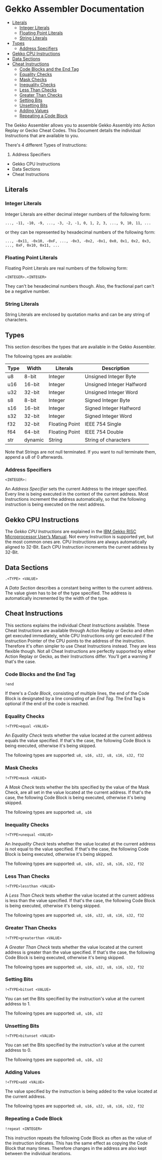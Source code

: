 # Gekko Assembler Documentation

<!-- TOC depth:6 withLinks:1 updateOnSave:1 orderedList:0 -->

- [Literals](#literals)
	- [Integer Literals](#integer-literals)
	- [Floating Point Literals](#floating-point-literals)
	- [String Literals](#string-literals)
- [Types](#types)
	- [Address Specifiers](#address-specifiers)
- [Gekko CPU Instructions](#gekko-cpu-instructions)
- [Data Sections](#data-sections)
- [Cheat Instructions](#cheat-instructions)
	- [Code Blocks and the End Tag](#code-blocks-and-the-end-tag)
	- [Equality Checks](#equality-checks)
	- [Mask Checks](#mask-checks)
	- [Inequality Checks](#inequality-checks)
	- [Less Than Checks](#less-than-checks)
	- [Greater Than Checks](#greater-than-checks)
	- [Setting Bits](#setting-bits)
	- [Unsetting Bits](#unsetting-bits)
	- [Adding Values](#adding-values)
	- [Repeating a Code Block](#repeating-a-code-block)

<!-- /TOC -->

The Gekko Assembler allows you to assemble Gekko Assembly into Action Replay or Gecko Cheat Codes.
This Document details the individual Instructions that are available to you.

There's 4 different Types of Instructions:
 1. Address Specifiers
 *  Gekko CPU Instructions
 *  Data Sections
 *  Cheat Instructions

## Literals

### Integer Literals

Integer Literals are either decimal integer numbers of the following form:
```
..., -11, -10, -9, ..., -3, -2, -1, 0, 1, 2, 3, ..., 9, 10, 11, ...
```
or they can be represented by hexadecimal numbers of the following form:
```
..., -0x11, -0x10, -0xF, ..., -0x3, -0x2, -0x1, 0x0, 0x1, 0x2, 0x3, ..., 0xF, 0x10, 0x11, ...
```

### Floating Point Literals

Floating Point Literals are real numbers of the following form:
```
<INTEGER>.<INTEGER>
```
They can't be hexadecimal numbers though.
Also, the fractional part can't be a negative number.

### String Literals

String Literals are enclosed by quotation marks and can be any string of characters.

## Types

This section describes the types that are available in the Gekko Assembler.

The following types are available:

Type | Width | Literals | Description
---- | ------ | ----- |-----
u8 | 8-bit | Integer | Unsigned Integer Byte
u16 | 16-bit | Integer | Unsigned Integer Halfword
u32 | 32-bit | Integer | Unsigned Integer Word
s8 | 8-bit | Integer | Signed Integer Byte
s16 | 16-bit | Integer | Signed Integer Halfword
s32 | 32-bit | Integer | Signed Integer Word
f32 | 32-bit | Floating Point | IEEE 754 Single
f64 | 64-bit | Floating Point | IEEE 754 Double
str | dynamic | String | String of characters

Note that Strings are not null terminated. If you want to null terminate them, append a u8 of 0 afterwards.

### Address Specifiers

```
<INTEGER>:
```

An *Address Specifier* sets the current Address to the integer specified.
Every line is being executed in the context of the current address.
Most Instructions increment the address automatically, so that the following instruction is being executed on the next address.

## Gekko CPU Instructions

The *Gekko CPU Instructions* are explained in the [IBM Gekko RISC Microprocessor User’s Manual](http://datasheets.chipdb.org/IBM/PowerPC/Gekko/gekko_user_manual.pdf).
Not every Instruction is supported yet, but the most common ones are.
CPU Instructions are always automatically aligned to 32-Bit.
Each CPU Instruction increments the current address by 32-Bit.

## Data Sections

```
.<TYPE> <VALUE>
```

A *Data Section* describes a constant being written to the current address.
The value given has to be of the type specified.
The address is automatically incremented by the width of the type.

## Cheat Instructions

This sections explains the individual *Cheat Instructions* available.
These Cheat Instructions are available through Action Replay or Gecko and often get executed immediately, while CPU Instructions only get executed if the Instruction Pointer of the CPU points to the address of the instruction.
Therefore it's often simpler to use Cheat Instructions instead.
They are less flexible though. Not all Cheat Instructions are perfectly supported by either Action Replay or Gecko, as their Instructions differ.
You'll get a warning if that's the case.

### Code Blocks and the End Tag

```
!end
```

If there's a *Code Block*, consisting of multiple lines, the end of the Code Block is designated by a line consisting of an *End Tag*.
The End Tag is optional if the end of the code is reached.

### Equality Checks

```
!<TYPE>equal <VALUE>
```

An *Equality Check* tests whether the value located at the current address equals the value specified.
If that's the case, the following Code Block is being executed, otherwise it's being skipped.

The following types are supported: ``u8, u16, u32, s8, s16, s32, f32``

### Mask Checks

```
!<TYPE>mask <VALUE>
```

A *Mask Check* tests whether the bits specified by the value of the Mask Check, are all set in the value located at the current address.
If that's the case, the following Code Block is being executed, otherwise it's being skipped.

The following types are supported: ``u8, u16``

### Inequality Checks

```
!<TYPE>unequal <VALUE>
```

An *Inequality Check* tests whether the value located at the current address is not equal to the value specified.
If that's the case, the following Code Block is being executed, otherwise it's being skipped.

The following types are supported: ``u8, u16, u32, s8, s16, s32, f32``

### Less Than Checks

```
!<TYPE>lessthan <VALUE>
```

A *Less Than Check* tests whether the value located at the current address is less than the value specified.
If that's the case, the following Code Block is being executed, otherwise it's being skipped.

The following types are supported: ``u8, u16, u32, s8, s16, s32, f32``

### Greater Than Checks

```
!<TYPE>greaterthan <VALUE>
```

A *Greater Than Check* tests whether the value located at the current address is greater than the value specified.
If that's the case, the following Code Block is being executed, otherwise it's being skipped.

The following types are supported: ``u8, u16, u32, s8, s16, s32, f32``

### Setting Bits

```
!<TYPE>bitset <VALUE>
```

You can set the Bits specified by the instruction's value at the current address to 1.

The following types are supported: ``u8, u16, u32``

### Unsetting Bits

```
!<TYPE>bitunset <VALUE>
```

You can set the Bits specified by the instruction's value at the current address to 0.

The following types are supported: ``u8, u16, u32``

### Adding Values

```
!<TYPE>add <VALUE>
```

The value specified by the instruction is being added to the value located at the current address.

The following types are supported: ``u8, u16, u32, s8, s16, s32, f32``

### Repeating a Code Block

```
!repeat <INTEGER>
```

This instruction repeats the following Code Block as often as the value of the instruction indicates.
This has the same effect as copying the Code Block that many times.
Therefore changes in the address are also kept between the individual iterations.
